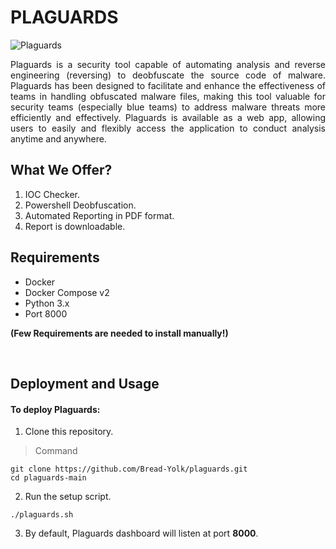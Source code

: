# PLAGUARDS
![Plaguards](https://github.com/user-attachments/assets/f902d2b5-43ec-4919-b880-d41a64db2f15)


<p align="justify">Plaguards is a security tool capable of automating analysis and reverse engineering (reversing) to deobfuscate the source code of malware. Plaguards has been designed to facilitate and enhance the effectiveness of teams in handling obfuscated malware files, making this tool valuable for security teams (especially blue teams) to address malware threats more efficiently and effectively. Plaguards is available as a web app, allowing users to easily and flexibly access the application to conduct analysis anytime and anywhere.</p>


## What We Offer?

1. IOC Checker.
2. Powershell Deobfuscation.
3. Automated Reporting in PDF format.
4. Report is downloadable.

## Requirements

- Docker
- Docker Compose v2
- Python 3.x
- Port 8000

**(Few Requirements are needed to install manually!)**

<br>

## Deployment and Usage

#### To deploy Plaguards:

1. Clone this repository.

> Command

```console
git clone https://github.com/Bread-Yolk/plaguards.git
cd plaguards-main
```

2. Run the setup script.

```
./plaguards.sh
```

3. By default, Plaguards dashboard will listen at port **8000**.
